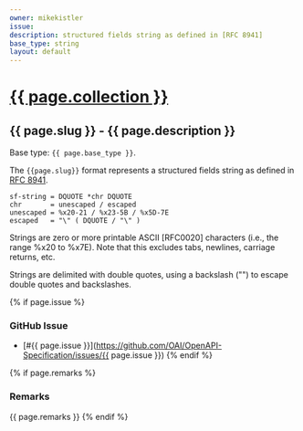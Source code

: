 ```yaml
---
owner: mikekistler
issue: 
description: structured fields string as defined in [RFC 8941]
base_type: string
layout: default
---
```


# <a href="..">{{ page.collection }}</a>

## {{ page.slug }} - {{ page.description }}

Base type: `{{ page.base_type }}`.

The `{{page.slug}}` format represents a structured fields string as defined in [RFC 8941].

```abnf
sf-string = DQUOTE *chr DQUOTE
chr       = unescaped / escaped
unescaped = %x20-21 / %x23-5B / %x5D-7E
escaped   = "\" ( DQUOTE / "\" )
```

Strings are zero or more printable ASCII [RFC0020] characters (i.e., the range %x20 to %x7E).
Note that this excludes tabs, newlines, carriage returns, etc.

Strings are delimited with double quotes, using a backslash ("\") to escape double quotes and backslashes.

{% if page.issue %}
### GitHub Issue

* [#{{ page.issue }}](https://github.com/OAI/OpenAPI-Specification/issues/{{ page.issue }})
{% endif %}

{% if page.remarks %}
### Remarks

{{ page.remarks }}
{% endif %}

[RFC 8941]: https://www.rfc-editor.org/rfc/rfc8941#name-strings
